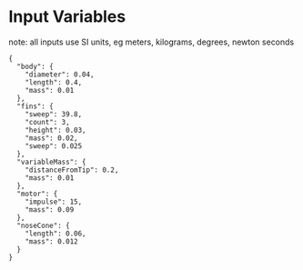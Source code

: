 # Input Variables

note: all inputs use SI units, eg meters, kilograms, degrees, newton seconds

```
{
  "body": {
    "diameter": 0.04,
    "length": 0.4,
    "mass": 0.01
  },
  "fins": {
    "sweep": 39.8,
    "count": 3,
    "height": 0.03,
    "mass": 0.02,
    "sweep": 0.025
  },
  "variableMass": {
    "distanceFromTip": 0.2,
    "mass": 0.01
  },
  "motor": {
    "impulse": 15,
    "mass": 0.09
  },
  "noseCone": {
    "length": 0.06,
    "mass": 0.012
  }
}
```
